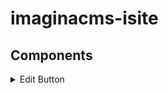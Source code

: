 # imaginacms-isite

## Components

<details><summary>Edit Button</summary>

The main function of the edit button component is to generate a redirection only for the Page administrators, the component fulfills the function of showing buttons to edit content of the web page from the administrator of the web page, generating support for the administrators when they want to change the content of the page.

The edit button component has required parameters and optional parameters to meet the needs of the clients, the parameters of this component are the following:

| **Params** | **Required** | **Default value** | **Type** | **Options** | **Description** |
| :---: | :---: | :---: | :---: | :---: | :--- |
| `link` | YES | - | Text | `link="/iadmin/#/site/settings?settings=logo1&module=isite"` | In this parameter the editing path of the page administrator is assigned from the domain. |
| `tooltip` | NO | "Edit" | Text | `tooltip="Edit Slider"` | In this parameter a help text is assigned to identify what function the component fulfills, by default the parameter has the phrase "Edit". |
| `classes` | NO | "editLink position-absolute" | Text | `classes="py-5 edit-button-menu"` | In this parameter are the classes that are needed for the styles or column options among others of the button, by default the parameter has the class "editLink position-absolute" which cannot be modified, but the parameter allows adding more classes depending on the need. |
| `top` | NO | "15%" | Percentages or pixels | `top="35%"` | In this parameter the location is assigned on a vertical basis to give a positioning option, by default the parameter has a value of "15%". |
| `bottom` | NO | "unset" | Percentages or pixels | `bottom="35%"` |  In this parameter the location is assigned in vertical base to give a positioning option, by default the parameter has an "unset" value. |
| `right` | NO | "unset" | Percentages or pixels | `right="35%"` | In this parameter the location in horizontal base is assigned to give a positioning option, by default the parameter has an "unset" value. |
| `left` | NO | "15%" | Percentages or pixels | left="35%" | In this parameter the location in horizontal base is assigned to give a positioning option, by default the parameter has a value of "15%". |
| `idButton` | NO | "Null" | Text | idButton="editSlider" | An identifier is assigned in this parameter for the later assignment of styles or any script that is needed, by default the parameter has a "Null" value. |
  
**Applications**

Currently, the edit button is implemented automatically in most components such as sliders among others, since they can be generated automatically, on the other hand, at the moment to generate an edit button of a setting of any module, the following command line must be fulfilled, which will call the edit button and will take us to edit the setting that we need.

  ```ruby
  <x-isite::edit-link link="/iadmin/#/site/settings?settings={{setting_name}}&module={{module_name}}"/> 
  ```

The previous line shows the route that the link parameter must take to make the edit button to any setting, and finally there is an example of the command line to make an edit button of any setting with all the parameters already named above

  ```ruby
  <x-isite::edit-link link="/iadmin/#/site/settings?settings=settingTest&module=icustom" tooltip="Edit Setting settingTest" classes="py-5 edit-button-settingName" top="35%" bottom="15%" right="85%" left="45%" idButton="editSettingTest"/> 
  ```

Remember that optional parameters do not generate errors if they are not sent, otherwise the required parameters can generate an error when assigning them.  
</details>
  
